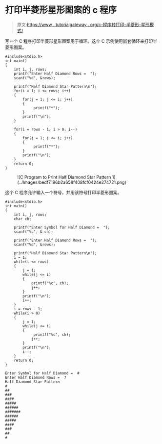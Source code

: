 # 打印半菱形星形图案的 c 程序

> 原文:[https://www . tutorialgateway . org/c-程序转打印-半菱形-星形模式/](https://www.tutorialgateway.org/c-program-to-print-half-diamond-star-pattern/)

写一个 C 程序打印半菱形星形图案用于循环。这个 C 示例使用嵌套循环来打印半菱形图案。

```
#include<stdio.h>
int main()
{
 	int i, j, rows; 
 	printf("Enter Half Diamond Rows =  ");
 	scanf("%d", &rows);

    printf("Half Diamond Star Pattern\n");
	for(i = 1; i <= rows; i++)
	{
        for(j = 1; j <= i; j++)
        {
             printf("*");
        }
        printf("\n");
    }

    for(i = rows - 1; i > 0; i--)
	{
        for(j = 1; j <= i; j++)
        {
             printf("*");
        }
        printf("\n");
    }
 	return 0;
}
```

<figure class="wp-block-image size-large">![C Program to Print Half Diamond Star Pattern 1](../Images/bedf7196b2a658f408fcf0424e274721.png)</figure>

这个 C 程序允许输入一个符号，并用该符号打印半菱形图案。

```
#include<stdio.h>
int main()
{
 	int i, j, rows;
    char ch;

    printf("Enter Symbol for Half Diamond =  ");
    scanf("%c", & ch);

 	printf("Enter Half Diamond Rows =  ");
 	scanf("%d", &rows);

    printf("Half Diamond Star Pattern\n");
    i = 1;
	while(i <= rows)
	{
        j = 1;
        while(j <= i)
        {
            printf("%c", ch);
            j++;
        }
        printf("\n");
        i++;
    }
    i = rows - 1;
    while(i > 0)
	{
        j = 1;
        while(j <= i)
        {
             printf("%c", ch);
            j++;
        }
        printf("\n");
        i--;
    }
 	return 0;
}
```

```
Enter Symbol for Half Diamond =  #
Enter Half Diamond Rows =  7
Half Diamond Star Pattern
#
##
###
####
#####
######
#######
######
#####
####
###
##
#
```